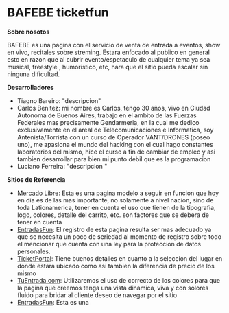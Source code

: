 # BAFEBE ticketfun

**Sobre nosotos**

BAFEBE es una pagina con el servicio de venta de entrada a eventos, show en vivo, recitales sobre streming. Estara enfocado al publico en general esto en razon que al cubrir evento/espetaculo de cualquier tema ya sea musical, freestyle , humoristico, etc, hara que el sitio pueda escalar sin ninguna dificultad.

**Desarrolladores**

<ul>
  <li>Tiagno Bareiro: "descripcion" </li>  
  <li>Carlos Benitez: mi nombre es Carlos, tengo 30 años, vivo en Ciudad Autonoma de Buenos Aires, trabajo en el ambito de las Fuerzas Federales mas precisamente Gendarmeria, en la cual me dedico exclusivamente en el areal de Telecomunicaciones e Informatica, soy Antenista/Torrista con un curso de Operador VANT/DRONES (poseo uno), me apasiona el mundo del hacking con el cual hago constantes laboratorios del mismo, hice el curso a fin de cambiar de empleo y asi tambien desarrollar para bien mi punto debil que es la programacion</li>
  <li>Luciano Ferreira: "descripcion "</li>
</ul>

**Sitios de Referencia**

<ul> 
  <li><a href="https://www.mercadolibre.com.ar/" >Mercado Libre</a>: Esta es una pagina modelo a seguir en funcion que hoy en dia es de las mas importante, no solamente a nivel nacion, sino de toda Lationamerica, tener en cuenta el uso que tienen de la tipografia, logo, colores, detalle del carrito, etc. son factores que se debera de tener en cuenta</li>
  <li><a href="https://www.ticketek.com.ar/websource/auth/signup/" >EntradasFun</a>: El registro de esta pagina resulta ser mas adecuado ya que se necesita un poco de seriedad al momento de registro sobre todo el mencionar que cuenta con una ley para la proteccion de datos personales. </li>
  <li><a href="https://lunapark.ticketportal.com.ar/event?p=CD91D107384453217529DDFDDAD726A767B86BDFD1504539" >TicketPortal</a>: Tiene buenos detalles en cuanto a la seleccion del lugar en donde estara ubicado como asi tambien la diferencia de precio de los mismo</li>
  <li><a href="https://www.entradafan.com.ar/" >TuEntrada.com</a>: Utilizaremos el uso de correcto de los colores para que la pagina que creemos tenga una vista dinamica, viva y con solores fluido para bridar al cliente deseo de navegar por el sitio </li>
  <li><a href="https://www.entradafan.com.ar/" >EntradasFun</a>: Esta es una </li>
</ul>
